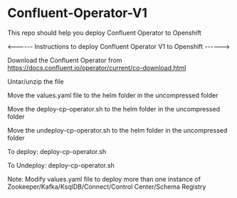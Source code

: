 # Confluent-Operator-V1
This repo should help you deploy Confluent Operator to Openshift


<------ Instructions to deploy Confluent Operator V1 to Openshift ------>


Download the Confluent Operator from https://docs.confluent.io/operator/current/co-download.html


Untar/unzip the file


Move the values.yaml file to the helm folder in the uncompressed folder


Move the deploy-cp-operator.sh to the helm folder in the uncompressed folder


Move the undeploy-cp-operator.sh to the helm folder in the uncompressed folder


To deploy: deploy-cp-operator.sh


To Undeploy: deploy-cp-operator.sh

Note: Modify values.yaml file to deploy more than one instance of Zookeeper/Kafka/KsqlDB/Connect/Control Center/Schema Registry
